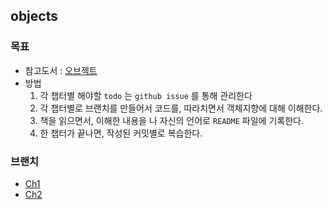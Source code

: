 ## objects

### 목표
- 참고도서 : [오브젝트](https://www.aladin.co.kr/m/mproduct.aspx?ISBN=K972635015)
- 방법
  1. 각 챕터별 해야할 `todo` 는 `github issue` 를 통해 관리한다
  2. 각 챕터별로 브랜치를 만들어서 코드를, 따라치면서 객체지향에 대해 이해한다.
  3. 책을 읽으면서, 이해한 내용을 나 자신의 언어로 `README` 파일에 기록한다.
  4. 한 챕터가 끝나면, 작성된 커밋별로 복습한다.
  

### 브랜치
- [Ch1](https://github.com/102092/objects/tree/chapter1)
- [Ch2](https://github.com/102092/objects/tree/chapter2)
